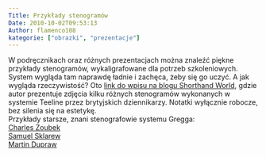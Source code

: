 ```yaml
---
Title: Przykłady stenogramów
Date: 2010-10-02T09:53:13
Author: flamenco108
kategorie: ["obrazki", "prezentacje"]
---
```


W podręcznikach oraz różnych prezentacjach można znaleźć piękne
przykłady stenogramów, wykaligrafowane dla potrzeb szkoleniowych. System
wygląda tam naprawdę ładnie i zachęca, żeby się go uczyć. A jak wygląda
rzeczywistość? Oto 
[link do wpisu na blogu Shorthand World](http://www.shorthandworld.co.uk/index.php/2010/10/shorthand-examples-which-one-are-you/),
gdzie autor prezentuje zdjęcia kilku różnych stenogramów wykonanych w
systemie Teeline przez brytyjskich dziennikarzy. Notatki wyłącznie
robocze, bez silenia się na estetykę.  
Przykłady starsze, znani stenografowie systemu Gregga:  
[Charles Zoubek](http://gregg.angelfishy.net/repnotb2.shtml)  
[Samuel Sklarew](http://gregg.angelfishy.net/repnotb1.shtml)  
[Martin Dupraw](http://gregg.angelfishy.net/repnotb3.shtml)
